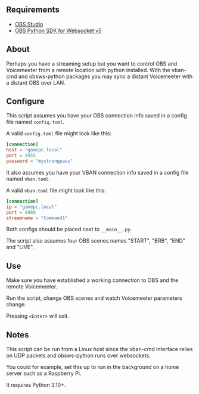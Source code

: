 ## Requirements

-   [OBS Studio](https://obsproject.com/)
-   [OBS Python SDK for Websocket v5](https://github.com/aatikturk/obsws-python)

## About

Perhaps you have a streaming setup but you want to control OBS and Voicemeeter from a remote location with python installed.
With the vban-cmd and obsws-python packages you may sync a distant Voicemeeter with a distant OBS over LAN.

## Configure

This script assumes you have your OBS connection info saved in a config file named `config.toml`.

A valid `config.toml` file might look like this:

```toml
[connection]
host = "gamepc.local"
port = 4455
password = "mystrongpass"
```

It also assumes you have your VBAN connection info saved in a config file named `vban.toml`.

A valid `vban.toml` file might look like this:

```toml
[connection]
ip = "gamepc.local"
port = 6980
streamname = "Command1"
```

Both configs should be placed next to `__main__.py`.

The script also assumes four OBS scenes names "START", "BRB", "END" and "LIVE".

## Use

Make sure you have established a working connection to OBS and the remote Voicemeeter.

Run the script, change OBS scenes and watch Voicemeeter parameters change.

Pressing `<Enter>` will exit.

## Notes

This script can be run from a Linux host since the vban-cmd interface relies on UDP packets and obsws-python runs over websockets.

You could for example, set this up to run in the background on a home server such as a Raspberry Pi.

It requires Python 3.10+.
